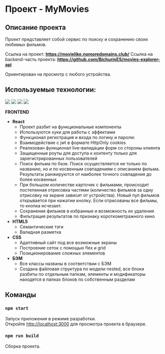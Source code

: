 # Проект - MyMovies

## Описание проекта
Проект представляет собой сервис по поиску и сохранению своих любимых фильмов.

Ссылка на проект: **https://movielike.nomoredomains.club/**
Ссылка на backend-часть проекта: **https://github.com/BichurinES/movies-explorer-api**

Ориентирован на просмотр с любого устройства.

## Используемые технологии:
![](https://img.shields.io/badge/Markdown-HTML5-informational?style=flat&logo=html5&logoColor=white&color=2bbc8a)
![](https://img.shields.io/badge/Markdown-CSS3-informational?style=flat&logo=css3&logoColor=white&color=2bbc8a)
![](https://img.shields.io/badge/APL-JS-informational?style=flat&logo=javascript&logoColor=white&color=2bbc8a)
![](https://img.shields.io/badge/Framework-React-informational?style=flat&logo=react&logoColor=white&color=2bbc8a)

__FRONTEND__
* __React__
  * Проект разбит на функциональные компоненты
  * Используются хуки для работы с эффектами
  * Функционал регистрация и входа по логину и паролю
  * Взаимодействие с jwt в формате HttpOnly cookies
  * Реализован функционал live-валидации форм со стороны клиента
  * Защищенные роуты для доступа к контенту только для зарегистрированных пользователей
  * Поиск фильма по базе. Поиск осуществляется не только по названию, но и по косвенным совпадениям с описанием фильма. Результаты ранжируются от наиболее точного совпадения до более косвенных
  * При большом количестве карточек с фильмами, происходит постепенная отрисовка частями (количество фильмов за одну отрисовку на экране зависит от устройства). Новый пул фильмов открывается при нажатии кнопку. Если отрисованы все фильмы, то кнопка исчезает.
  * Сохранение фильмов в избранные и возможность их удаления
  * Фильтрация результатов по признаку короткометражного кино
* __HTML5__
  * Семантические тэги
  * Валидная разметка
* __CSS__
  * Адаптивный сайт под все возможные экраны
  * Построение сеток с помощью flex и grid
  * Позиционирование сложных элементов
* __БЭМ__
  * Все классы названы в соответствии с БЭМ
  * Создана файловая структура по модели nested, все блоки разбиты по отдельным папкам, элементы и модификаторы находятся в папках блоков по собственным разделам

## Команды

### `npm start`

Запуск приложения в режиме разработки.<br/>
Откройте [http://localhost:3000](http://localhost:3000) для просмотра проекта в браузере.

### `npm run build`

Сборка проекта.
